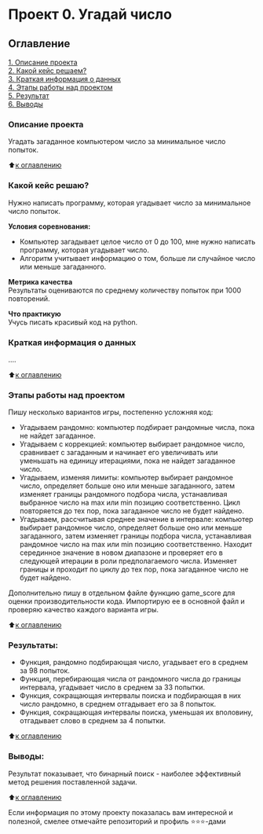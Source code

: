 # Проект 0. Угадай число

## Оглавление  
[1. Описание проекта](https://github.com/VictoriaBakulina/sf_data_science/tree/main/project_0/README.md#Описание-проекта)  
[2. Какой кейс решаем?](https://github.com/VictoriaBakulina/sf_data_science/tree/main/project_0/README.md#Какой-кейс-решаем)  
[3. Краткая информация о данных](https://github.com/VictoriaBakulina/sf_data_science/tree/main/project_0/README.md#Краткая-информация-о-данных)  
[4. Этапы работы над проектом](https://github.com/VictoriaBakulina/sf_data_science/tree/main/project_0/README.md#Этапы-работы-над-проектом)  
[5. Результат](https://github.com/VictoriaBakulina/sf_data_science/tree/main/project_0/README.md#Результат)    
[6. Выводы](https://github.com/VictoriaBakulina/sf_data_science/tree/main/project_0/README.md#Выводы) 

### Описание проекта    
Угадать загаданное компьютером число за минимальное число попыток.

:arrow_up:[к оглавлению](https://github.com/VictoriaBakulina/sf_data_science/tree/main/project_0/README.md#Оглавление)


### Какой кейс решаю?    
Нужно написать программу, которая угадывает число за минимальное число попыток.

**Условия соревнования:**  
- Компьютер загадывает целое число от 0 до 100, мне нужно написать программу, которая угадывает число.
- Алгоритм учитывает информацию о том, больше ли случайное число или меньше загаданного.

**Метрика качества**     
Результаты оцениваются по среднему количеству попыток при 1000 повторений.

**Что практикую**     
Учусь писать красивый код на python.


### Краткая информация о данных
....
  
:arrow_up:[к оглавлению](https://github.com/VictoriaBakulina/sf_data_science/tree/main/project_0/README.md#Оглавление)


### Этапы работы над проектом  
Пишу несколько вариантов игры, постепенно усложняя код:
- Угадываем рандомно: компьютер подбирает рандомные числа, пока не найдет загаданное.
- Угадываем с коррекцией: компьютер выбирает рандомное число, сравнивает с загаданным и начинает его увеличивать или уменьшать на единицу итерациями, пока не найдет загаданное число.
- Угадываем, изменяя лимиты: компьютер выбирает рандомное число, определяет больше оно или меньше загаданного, затем изменяет границы рандомного подбора числа, устанавливая выбранное число на max или min позицию соответственно. Цикл повторяется до тех пор, пока загаданное число не будет найдено.
- Угадываем, рассчитывая среднее значение в интервале: компьютер выбирает рандомное число, определяет больше оно или меньше загаданного, затем изменяет границы подбора числа, устанавливая рандомное число на max или min позицию соответственно. Находит серединное значение в новом диапазоне и проверяет его в следующей итерации в роли предполагаемого числа. Изменяет границы и проходит по циклу до тех пор, пока загаданное число не будет найдено.

Дополнительно пишу в отдельном файле функцию game_score для оценки производительности кода. Импортирую ее в основной файл и проверяю качество каждого варианта игры. 



:arrow_up:[к оглавлению](https://github.com/VictoriaBakulina/sf_data_science/tree/main/project_0/README.md#Оглавление)


### Результаты:  
- Функция, рандомно подбирающая число, угадывает его в среднем за 98 попыток.
- Функция, перебирающая числа от рандомного числа до границы интервала, угадывает число в среднем за 33 попытки. 
- Функция, сокращающая интервалы поиска и подбирающая в них число рандомно, в среднем отгадывает его за 8 попыток.
- Функция, сокращающая интервалы поиска, уменьшая их вполовину, отгадывает слово в среднем за 4 попытки.


:arrow_up:[к оглавлению](https://github.com/VictoriaBakulina/sf_data_science/tree/main/project_0/README.md#Оглавление)


### Выводы:  
Результат показывает, что бинарный поиск - наиболее эффективный метод решения поставленной задачи.

:arrow_up:[к оглавлению](https://github.com/VictoriaBakulina/sf_data_science/tree/main/project_0/README.md#Оглавление)


Если информация по этому проекту показалась вам интересной и полезной, смелее отмечайте репозиторий и профиль ⭐️⭐️⭐️-дами
